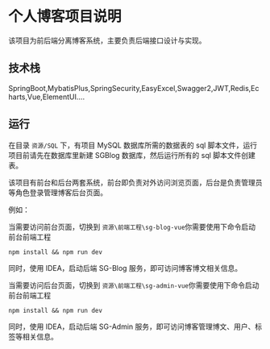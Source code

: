 # 个人博客项目说明

该项目为前后端分离博客系统，主要负责后端接口设计与实现。

## 技术栈

SpringBoot,MybatisPlus,SpringSecurity,EasyExcel,Swagger2,JWT,Redis,Echarts,Vue,ElementUI....
## 运行

在目录 `资源/SQL` 下，有项目 MySQL 数据库所需的数据表的 sql 脚本文件，运行项目前请先在数据库里新建 SGBlog 数据库，然后运行所有的 sql 脚本文件创建表。

该项目有前台和后台两套系统，前台即负责对外访问浏览页面，后台是负责管理员等角色登录管理博客后台页面。

例如：

当需要访问前台页面，切换到 `资源\前端工程\sg-blog-vue`你需要使用下命令启动前台前端工程

```shell
npm install && npm run dev
```

同时，使用 IDEA，启动后端 SG-Blog 服务，即可访问博客博文相关信息。

当需要访问后台页面，切换到 `资源\前端工程\sg-admin-vue`你需要使用下命令启动前台前端工程

```shell
npm install && npm run dev
```

同时，使用 IDEA，启动后端 SG-Admin 服务，即可访问博客管理博文、用户、标签等相关信息。